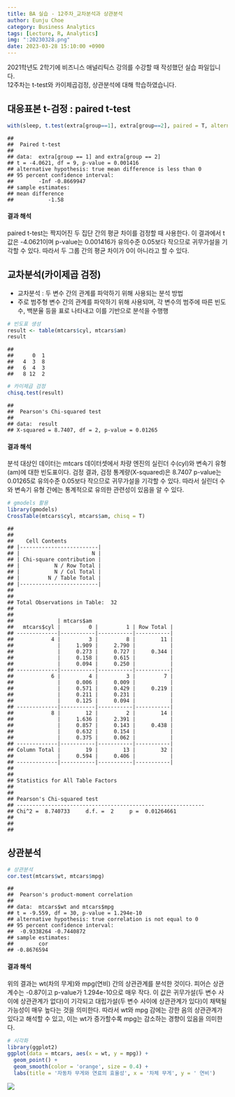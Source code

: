 ```yaml
---
title: BA 실습 - 12주차_교차분석과 상관분석
author: Eunju Choe
category: Business Analytics
tags: [Lecture, R, Analytics]
img: ":20230328.png"
date: 2023-03-28 15:10:00 +0900
---
```


2021학년도 2학기에 비즈니스 애널리틱스 강의를 수강할 때 작성했던 실습
파일입니다.  
12주차는 t-test와 카이제곱검정, 상관분석에 대해 학습하였습니다.

## 대응표본 t-검정 : paired t-test

``` r
with(sleep, t.test(extra[group==1], extra[group==2], paired = T, alternative = 'less'))
```

    ## 
    ##  Paired t-test
    ## 
    ## data:  extra[group == 1] and extra[group == 2]
    ## t = -4.0621, df = 9, p-value = 0.001416
    ## alternative hypothesis: true mean difference is less than 0
    ## 95 percent confidence interval:
    ##        -Inf -0.8669947
    ## sample estimates:
    ## mean difference 
    ##           -1.58

#### 결과 해석

paired t-test는 짝지어진 두 집단 간의 평균 차이를 검정할 때 사용한다. 이
결과에서 t 값은 -4.0621이며 p-value는 0.001416가 유의수준 0.05보다
작으므로 귀무가설을 기각할 수 있다. 따라서 두 그룹 간의 평균 차이가 0이
아니라고 할 수 있다.

## 교차분석(카이제곱 검정)

- 교차분석 : 두 변수 간의 관계를 파악하기 위해 사용되는 분석 방법
- 주로 범주형 변수 간의 관계를 파악하기 위해 사용되며, 각 변수의 범주에
  따른 빈도수, 백분율 등을 표로 나타내고 이를 기반으로 분석을 수행행

``` r
# 빈도표 생성
result <- table(mtcars$cyl, mtcars$am)
result
```

    ##    
    ##      0  1
    ##   4  3  8
    ##   6  4  3
    ##   8 12  2

``` r
# 카이제곱 검정
chisq.test(result)
```

    ## 
    ##  Pearson's Chi-squared test
    ## 
    ## data:  result
    ## X-squared = 8.7407, df = 2, p-value = 0.01265

#### 결과 해석

분석 대상인 데이터는 mtcars 데이터셋에서 차량 엔진의 실린더 수(cyl)와
변속기 유형(am)에 대한 빈도표이다. 검정 결과, 검정 통계량(X-squared)은
8.7407 p-value는 0.01265로 유의수준 0.05보다 작으므로 귀무가설을 기각할
수 있다. 따라서 실린더 수와 변속기 유형 간에는 통계적으로 유의한
관련성이 있음을 알 수 있다.

``` r
# gmodels 활용
library(gmodels)
CrossTable(mtcars$cyl, mtcars$am, chisq = T)
```

    ## 
    ##  
    ##    Cell Contents
    ## |-------------------------|
    ## |                       N |
    ## | Chi-square contribution |
    ## |           N / Row Total |
    ## |           N / Col Total |
    ## |         N / Table Total |
    ## |-------------------------|
    ## 
    ##  
    ## Total Observations in Table:  32 
    ## 
    ##  
    ##              | mtcars$am 
    ##   mtcars$cyl |         0 |         1 | Row Total | 
    ## -------------|-----------|-----------|-----------|
    ##            4 |         3 |         8 |        11 | 
    ##              |     1.909 |     2.790 |           | 
    ##              |     0.273 |     0.727 |     0.344 | 
    ##              |     0.158 |     0.615 |           | 
    ##              |     0.094 |     0.250 |           | 
    ## -------------|-----------|-----------|-----------|
    ##            6 |         4 |         3 |         7 | 
    ##              |     0.006 |     0.009 |           | 
    ##              |     0.571 |     0.429 |     0.219 | 
    ##              |     0.211 |     0.231 |           | 
    ##              |     0.125 |     0.094 |           | 
    ## -------------|-----------|-----------|-----------|
    ##            8 |        12 |         2 |        14 | 
    ##              |     1.636 |     2.391 |           | 
    ##              |     0.857 |     0.143 |     0.438 | 
    ##              |     0.632 |     0.154 |           | 
    ##              |     0.375 |     0.062 |           | 
    ## -------------|-----------|-----------|-----------|
    ## Column Total |        19 |        13 |        32 | 
    ##              |     0.594 |     0.406 |           | 
    ## -------------|-----------|-----------|-----------|
    ## 
    ##  
    ## Statistics for All Table Factors
    ## 
    ## 
    ## Pearson's Chi-squared test 
    ## ------------------------------------------------------------
    ## Chi^2 =  8.740733     d.f. =  2     p =  0.01264661 
    ## 
    ## 
    ## 

## 상관분석

``` r
# 상관분석
cor.test(mtcars$wt, mtcars$mpg)
```

    ## 
    ##  Pearson's product-moment correlation
    ## 
    ## data:  mtcars$wt and mtcars$mpg
    ## t = -9.559, df = 30, p-value = 1.294e-10
    ## alternative hypothesis: true correlation is not equal to 0
    ## 95 percent confidence interval:
    ##  -0.9338264 -0.7440872
    ## sample estimates:
    ##        cor 
    ## -0.8676594

#### 결과 해석

위의 결과는 wt(차의 무게)와 mpg(연비) 간의 상관관계를 분석한 것이다.
피어슨 상관계수는 -0.87이고 p-value가 1.294e-10으로 매우 작다. 이 값은
귀무가설(두 변수 사이에 상관관계가 없다)이 기각되고 대립가설(두 변수
사이에 상관관계가 있다)이 채택될 가능성이 매우 높다는 것을 의미한다.
따라서 wt와 mpg 감에는 강한 음의 상관관계가 있다고 해석할 수 있고, 이는
wt가 증가할수록 mpg는 감소하는 경향이 있음을 의미한다.

``` r
# 시각화
library(ggplot2)
ggplot(data = mtcars, aes(x = wt, y = mpg)) +
  geom_point() + 
  geom_smooth(color = 'orange', size = 0.4) +
  labs(title = '자동차 무게와 연료의 효율성', x = '차체 무게', y = ' 연비')
```

![](https://eunju-choe.github.io/assets/img/posts/20230328-12/unnamed-chunk-4-1.png)<!-- -->
